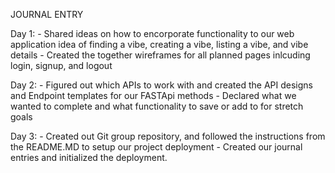 JOURNAL ENTRY

Day 1:
    - Shared ideas on how to encorporate functionality to our web application idea of finding a vibe, creating a vibe, listing a vibe, and vibe details
    - Created the together wireframes for all planned pages inlcuding login, signup, and  logout


Day 2:
    - Figured out which APIs to work with and created the API designs and Endpoint templates for our FASTApi methods
    - Declared what we wanted to complete and what functionality to save or add to for stretch goals


Day 3:
    - Created out Git group repository, and followed the instructions from the README.MD to setup our project deployment
    - Created our journal entries and initialized the deployment.



